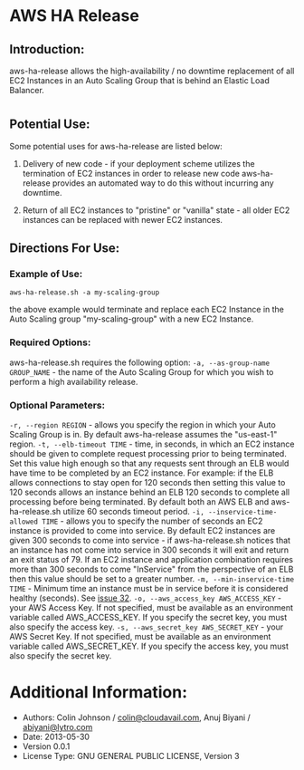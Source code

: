 # AWS HA Release

## Introduction:
aws-ha-release allows the high-availability / no downtime replacement of all EC2 Instances in an Auto Scaling Group that is behind an Elastic Load Balancer.
#
## Potential Use:
Some potential uses for aws-ha-release are listed below:

1. Delivery of new code - if your deployment scheme utilizes the termination of EC2 instances in order to release new code aws-ha-release provides an automated way to do this without incurring any downtime.

2. Return of all EC2 instances to "pristine" or "vanilla" state - all older EC2 instances can be replaced with newer EC2 instances.

## Directions For Use:
### Example of Use:
`aws-ha-release.sh -a my-scaling-group`

the above example would terminate and replace each EC2 Instance in the Auto Scaling group "my-scaling-group" with a new EC2 Instance.
### Required Options:
aws-ha-release.sh requires the following option:
`-a, --as-group-name GROUP_NAME` - the name of the Auto Scaling Group for which you wish to perform a high availability release.
### Optional Parameters:
`-r, --region REGION` - allows you specify the region in which your Auto Scaling Group is in. By default aws-ha-release assumes the "us-east-1" region.
`-t, --elb-timeout TIME` - time, in seconds, in which an EC2 instance should be given to complete request processing prior to being terminated. Set this value high enough so that any requests sent through an ELB would have time to be completed by an EC2 instance. For example: if the ELB allows connections to stay open for 120 seconds then setting this value to 120 seconds allows an instance behind an ELB 120 seconds to complete all processing before being terminated. By default both an AWS ELB and aws-ha-release.sh utilize 60 seconds timeout period.
`-i, --inservice-time-allowed TIME` - allows you to specify the number of seconds an EC2 instance is provided to come into service. By default EC2 instances are given 300 seconds to come into service - if aws-ha-release.sh notices that an instance has not come into service in 300 seconds it will exit and return an exit status of 79. If an EC2 instance and application combination requires more than 300 seconds to come "InService" from the perspective of an ELB then this value should be set to a greater number.
`-m, --min-inservice-time TIME` - Minimum time an instance must be in service before it is considered healthy (seconds). See [issue 32](https://github.com/colinbjohnson/aws-missing-tools/issues/32).
`-o, --aws_access_key AWS_ACCESS_KEY` - your AWS Access Key. If not specified, must be available as an environment variable called AWS_ACCESS_KEY. If you specify the secret key, you must also specify the access key.
`-s, --aws_secret_key AWS_SECRET_KEY` - your AWS Secret Key. If not specified, must be available as an environment variable called AWS_SECRET_KEY. If you specify the access key, you must also specify the secret key.

# Additional Information:
- Authors: Colin Johnson / colin@cloudavail.com, Anuj Biyani / abiyani@lytro.com
- Date: 2013-05-30
- Version 0.0.1
- License Type: GNU GENERAL PUBLIC LICENSE, Version 3
